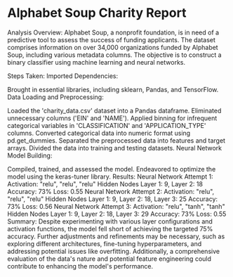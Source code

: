 # Alphabet Soup Charity Report

Analysis Overview:
Alphabet Soup, a nonprofit foundation, is in need of a predictive tool to assess the success of funding applicants. The dataset comprises information on over 34,000 organizations funded by Alphabet Soup, including various metadata columns. The objective is to construct a binary classifier using machine learning and neural networks.

Steps Taken:
Imported Dependencies:

Brought in essential libraries, including sklearn, Pandas, and TensorFlow.
Data Loading and Preprocessing:

Loaded the 'charity_data.csv' dataset into a Pandas dataframe.
Eliminated unnecessary columns ('EIN' and 'NAME').
Applied binning for infrequent categorical variables in 'CLASSIFICATION' and 'APPLICATION_TYPE' columns.
Converted categorical data into numeric format using pd.get_dummies.
Separated the preprocessed data into features and target arrays.
Divided the data into training and testing datasets.
Neural Network Model Building:

Compiled, trained, and assessed the model.
Endeavored to optimize the model using the keras-tuner library.
Results:
Neural Network Attempt 1:
Activation: "relu", "relu", "relu"
Hidden Nodes Layer 1: 9, Layer 2: 18
Accuracy: 73%
Loss: 0.55
Neural Network Attempt 2:
Activation: "relu", "relu", "relu"
Hidden Nodes Layer 1: 9, Layer 2: 18, Layer 3: 25
Accuracy: 73%
Loss: 0.56
Neural Network Attempt 3:
Activation: "relu", "tanh", "tanh"
Hidden Nodes Layer 1: 9, Layer 2: 18, Layer 3: 29
Accuracy: 73%
Loss: 0.55
Summary:
Despite experimenting with various layer configurations and activation functions, the model fell short of achieving the targeted 75% accuracy. Further adjustments and refinements may be necessary, such as exploring different architectures, fine-tuning hyperparameters, and addressing potential issues like overfitting. Additionally, a comprehensive evaluation of the data's nature and potential feature engineering could contribute to enhancing the model's performance.


